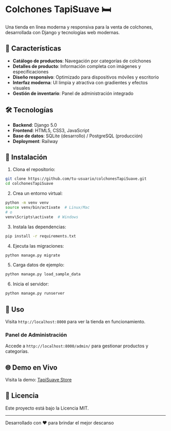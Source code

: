 # Colchones TapiSuave 🛏️

Una tienda en línea moderna y responsiva para la venta de colchones, desarrollada con Django y tecnologías web modernas.

## 🌟 Características

- **Catálogo de productos**: Navegación por categorías de colchones
- **Detalles de producto**: Información completa con imágenes y especificaciones
- **Diseño responsivo**: Optimizado para dispositivos móviles y escritorio
- **Interfaz moderna**: UI limpia y atractiva con gradientes y efectos visuales
- **Gestión de inventario**: Panel de administración integrado

## 🛠️ Tecnologías

- **Backend**: Django 5.0
- **Frontend**: HTML5, CSS3, JavaScript
- **Base de datos**: SQLite (desarrollo) / PostgreSQL (producción)
- **Deployment**: Railway

## 🚀 Instalación

1. Clona el repositorio:
```bash
git clone https://github.com/tu-usuario/colchonesTapiSuave.git
cd colchonesTapiSuave
```

2. Crea un entorno virtual:
```bash
python -m venv venv
source venv/bin/activate  # Linux/Mac
# o
venv\Scripts\activate  # Windows
```

3. Instala las dependencias:
```bash
pip install -r requirements.txt
```

4. Ejecuta las migraciones:
```bash
python manage.py migrate
```

5. Carga datos de ejemplo:
```bash
python manage.py load_sample_data
```

6. Inicia el servidor:
```bash
python manage.py runserver
```

## 📱 Uso

Visita `http://localhost:8000` para ver la tienda en funcionamiento.

### Panel de Administración
Accede a `http://localhost:8000/admin/` para gestionar productos y categorías.

## 🌐 Demo en Vivo

Visita la demo: [TapiSuave Store](https://tu-proyecto.railway.app)

## 📝 Licencia

Este proyecto está bajo la Licencia MIT.

---

Desarrollado con ❤️ para brindar el mejor descanso